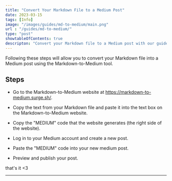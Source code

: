 ```yaml
---
title: "Convert Your Markdown File to a Medium Post"
date: 2023-03-15
tags: [Info]
image: "/images/guides/md-to-medium/main.png"
url : "/guides/md-to-medium/"
type: "post"
showtableOfContents: true
descripton: "Convert your Markdown file to a Medium post with our guide. Follow our step-by-step instructions to publish your content and reach a wider audience"
---
```


Following these steps will allow you to convert your Markdown file into a Medium post using the Markdown-to-Medium tool.

## Steps

- Go to the Markdown-to-Medium website at https://markdown-to-medium.surge.sh/.

- Copy the text from your Markdown file and paste it into the text box on the Markdown-to-Medium website.

- Copy the "MEDIUM" code that the website generates (the right side of the website).

- Log in to your Medium account and create a new post.

- Paste the "MEDIUM" code into your new medium post.

- Preview and publish your post.


that's it <3

----

  
